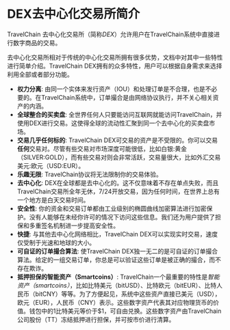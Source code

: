 # DEX去中心化交易所简介

TravelChain 去中心化交易所（简称*DEX*）允许用户在TravelChain系统中直接进行数字商品的交易。

去中心化交易所相对于传统的中心化交易所拥有很多优势，文档中对其中一些特性进行简单介绍。TravelChain DEX拥有的众多特性，用户可以根据自身需求来选择利用全部或者部分功能。

* **权力分离**: 
  由同一个实体来发行资产（IOU）和处理订单是不合理，也是不必要的。在TravelChain系统中，订单撮合是由网络协议执行，并不关心相关资产的内涵。
* **全球整合的买卖盘**:
  全世界任何人只要能访问互联网就能访问TravelChain，并使用DEX进行交易。这使得全球的流动性汇聚到同一个去中心化的买卖盘市场。
* **交易几乎任何标的**:
  TravelChain DEX可交易的资产是不受限的。你可以交易**任何**交易对。尽管有些交易对市场深度可能很低，比如白银:黄金（SILVER:GOLD），而有些交易对则会非常活跃，交易量很大，比如外汇交易美元:欧元（USD:EUR）。
* **乐趣无限**:
  TravelChain协议将无法限制你的交易体验。
* **去中心化**:
  DEX在全球都是去中心化的。这不仅意味着不存在单点失败，而且TravelChain交易所全年无休，7/24开放交易，因为任何时间，在世界上总有一个地方是白天交易时间。
* **安全性**:
  你的资金和交易订单都由工业级别的椭圆曲线加密算法进行加密保护。没有人能够在未经你许可的情况下访问这些信息。我们还为用户提供了担保和多重签名机制进一步提高安全性。
* **快捷**:
  与其他去中心化网络相比，TravelChain DEX可以实现实时交易，速度仅受制于光速和地球的大小。
* **可自证的订单撮合算法**:
  使TravelChain DEX独一无二的是可自证的订单撮合算法。给定的一组交易订单，你总是可以验证这些订单是被正确的撮合，而不存在欺诈。
* **抵押担保的智能资产（Smartcoins）**:
  TravelChain一个最重要的特性是*智能资产（smartcoins）*，比如比特美元（bitUSD）、比特欧元（bitEUR）、比特人民币（bitCNY）等等。为了方便起见，系统中这些资产直接已美元（USD），欧元（EUR），人民币（CNY）表示。这些数字资产代表其对应物理货币的价值。钱包中的1比特美元等价于$1，可自由兑换。这些数字资产由TravelChain公司股份（TT）冻结抵押进行担保，并可按市价进行清算。
